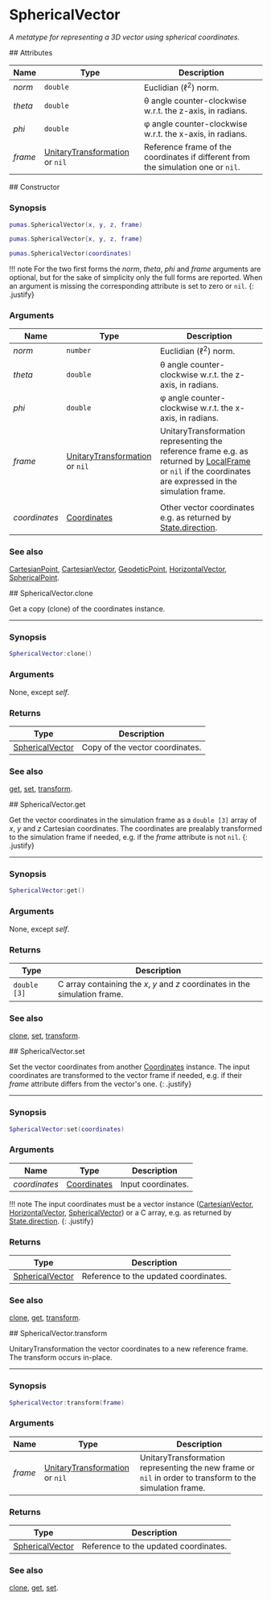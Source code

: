 # SphericalVector
_A metatype for representing a 3D vector using spherical coordinates._


<div markdown="1" class="shaded-box fancy">
## Attributes

|Name|Type|Description|
|----|----|-----------|
|*norm* |`double`| Euclidian (&#8467;<sup>2</sup>) norm. |
|*theta*|`double`| &theta; angle counter-clockwise w.r.t. the z-axis, in radians.|
|*phi*  |`double`| &phi; angle counter-clockwise w.r.t. the x-axis, in radians. |
|*frame*|[UnitaryTransformation](UnitaryTransformation.md) or `nil`| Reference frame of the coordinates if different from the simulation one or `nil`.|
</div>


<div markdown="1" class="shaded-box fancy">
## Constructor

### Synopsis

```lua
pumas.SphericalVector(x, y, z, frame)

pumas.SphericalVector{x, y, z, frame}

pumas.SphericalVector(coordinates)
```

!!! note
    For the two first forms the *norm*, *theta*, *phi* and *frame* arguments are
    optional, but for the sake of simplicity only the full forms are reported.
    When an argument is missing the corresponding attribute is set to zero or
    `nil`.
    {: .justify}

### Arguments

|Name|Type|Description|
|----|----|-----------|
|*norm* |`number` | Euclidian (&#8467;<sup>2</sup>) norm. |
|*theta*|`double`| &theta; angle counter-clockwise w.r.t. the z-axis, in radians.|
|*phi*  |`double`| &phi; angle counter-clockwise w.r.t. the x-axis, in radians. |
|*frame*|[UnitaryTransformation](UnitaryTransformation.md) or `nil`| UnitaryTransformation representing the reference frame e.g. as returned by [LocalFrame](LocalFrame.md) or `nil` if the coordinates are expressed in the simulation frame.|
||||
|*coordinates*|[Coordinates](../Coordinates.md)| Other vector coordinates e.g. as returned by [State.direction](../simulation/State.md#attributes). |

### See also

[CartesianPoint](CartesianPoint.md),
[CartesianVector](CartesianVector.md),
[GeodeticPoint](GeodeticPoint.md),
[HorizontalVector](HorizontalVector.md),
[SphericalPoint](SphericalPoint.md).
</div>


<div markdown="1" class="shaded-box fancy">
## SphericalVector.clone

Get a copy (clone) of the coordinates instance.

---

### Synopsis

```lua
SphericalVector:clone()
```

### Arguments

None, except *self*.

### Returns

|Type|Description|
|----|-----------|
|[SphericalVector](SphericalVector.md)| Copy of the vector coordinates.|

### See also

[get](#sphericalvectorget),
[set](#sphericalvectorset),
[transform](#sphericalvectortransform).
</div>


<div markdown="1" class="shaded-box fancy">
## SphericalVector.get

Get the vector coordinates in the simulation frame as a `double [3]` array of
*x*, *y* and *z* Cartesian coordinates. The coordinates are prealably
transformed to the simulation frame if needed, e.g.  if the *frame* attribute is
not `nil`.
{: .justify}

---

### Synopsis

```lua
SphericalVector:get()
```

### Arguments

None, except *self*.

### Returns

|Type|Description|
|----|-----------|
|`double [3]`| C array containing the *x*, *y* and *z* coordinates in the simulation frame.|

### See also

[clone](#sphericalvectorclone),
[set](#sphericalvectorset),
[transform](#sphericalvectortransform).

</div>


<div markdown="1" class="shaded-box fancy">
## SphericalVector.set

Set the vector coordinates from another [Coordinates](../Coordinates.md) instance.
The input coordinates are transformed to the vector frame if needed, e.g.  if
their *frame* attribute differs from the vector's one.
{: .justify}

---

### Synopsis

```lua
SphericalVector:set(coordinates)
```

### Arguments

|Name|Type|Description|
|----|----|-----------|
|*coordinates*|[Coordinates](../Coordinates.md)| Input coordinates.|

!!! note
    The input coordinates must be a vector instance
    ([CartesianVector](CartesianVector.md), [HorizontalVector](HorizontalVector.md),
    [SphericalVector](SphericalVector.md)) or a C array, e.g. as returned by
    [State.direction](../simulation/State.md#attributes).
    {: .justify}

### Returns

|Type|Description|
|----|-----------|
|[SphericalVector](SphericalVector.md)| Reference to the updated coordinates.|

### See also

[clone](#sphericalvectorclone),
[get](#sphericalvectorget),
[transform](#sphericalvectortransform).
</div>


<div markdown="1" class="shaded-box fancy">
## SphericalVector.transform

UnitaryTransformation the vector coordinates to a new reference frame. The transform occurs
in-place.

---

### Synopsis

```lua
SphericalVector:transform(frame)
```

### Arguments

|Name|Type|Description|
|----|----|-----------|
|*frame*|[UnitaryTransformation](UnitaryTransformation.md) or `nil`| UnitaryTransformation representing the new frame or `nil` in order to transform to the simulation frame.|

### Returns

|Type|Description|
|----|-----------|
|[SphericalVector](SphericalVector.md)| Reference to the updated coordinates.|

### See also

[clone](#sphericalvectorclone),
[get](#sphericalvectorget),
[set](#sphericalvectorset).
</div>
